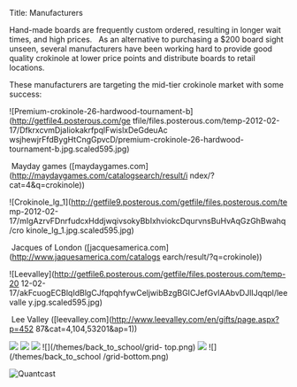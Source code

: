 Title: Manufacturers

Hand-made boards are frequently custom ordered, resulting in longer wait
times, and high prices.   As an alternative to purchasing a $200 board sight
unseen, several manufacturers have been working hard to provide good quality
crokinole at lower price points and distribute boards to retail locations.

These manufacturers are targeting the mid-tier crokinole market with some
success:

![Premium-crokinole-26-hardwood-tournament-b](http://getfile4.posterous.com/ge
tfile/files.posterous.com/temp-2012-02-17/DfkrxcvmDjaIiokakrfpqlFwislxDeGdeuAc
wsjhewjrFfdBygHtCngGpvcD/premium-crokinole-26-hardwood-
tournament-b.jpg.scaled595.jpg)

 Mayday games ([maydaygames.com](http://maydaygames.com/catalogsearch/result/i
ndex/?cat=4&q=crokinole))

![Crokinole_lg_1](http://getfile9.posterous.com/getfile/files.posterous.com/te
mp-2012-02-17/mIgAzrvFDnrfudcxHddjwqivsokyBbIxhviokcDqurvnsBuHvAqGzGhBwahq/cro
kinole_lg_1.jpg.scaled595.jpg)

 Jacques of London ([jacquesamerica.com](http://www.jaquesamerica.com/catalogs
earch/result/?q=crokinole))

![Leevalley](http://getfile6.posterous.com/getfile/files.posterous.com/temp-20
12-02-17/akFcuogECBlqIdBlgCJfqpqhfywCeljwibBzgBGICJefGvIAAbvDJlIJqqpl/leevalle
y.jpg.scaled595.jpg)

 Lee Valley ([leevalley.com](http://www.leevalley.com/en/gifts/page.aspx?p=452
87&cat=4,104,53201&ap=1))

![](/themes/back_to_school/scotch1.png)
![](/themes/back_to_school/scotch2.png)
![](/themes/back_to_school/scotch3.png) ![](/themes/back_to_school/grid-
top.png) ![](/themes/back_to_school/grid-right.png) ![](/themes/back_to_school
/grid-bottom.png)

![Quantcast](https://pixel.quantserve.com/pixel/p-16ewveTurfCCM.gif)

